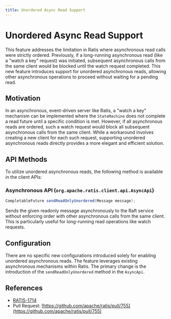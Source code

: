 ```yaml
---
title: Unordered Async Read Support
---
```


# Unordered Async Read Support

This feature addresses the limitation in Ratis where asynchronous read calls were strictly ordered. Previously, if a long-running asynchronous read (like a "watch a key" request) was initiated, subsequent asynchronous calls from the same client would be blocked until the watch request completed. This new feature introduces support for unordered asynchronous reads, allowing other asynchronous operations to proceed without waiting for a pending read.

## Motivation

In an asynchronous, event-driven server like Ratis, a "watch a key" mechanism can be implemented where the `StateMachine` does not complete a read future until a specific condition is met. However, if all asynchronous reads are ordered, such a watch request would block all subsequent asynchronous calls from the same client. While a workaround involves creating a new client for each such request, supporting unordered asynchronous reads directly provides a more elegant and efficient solution.

## API Methods

To utilize unordered asynchronous reads, the following method is available in the client APIs:

### Asynchronous API (`org.apache.ratis.client.api.AsyncApi`)

```java
CompletableFuture sendReadOnlyUnordered(Message message);
```

Sends the given readonly message asynchronously to the Raft service without enforcing order with other asynchronous calls from the same client. This is particularly useful for long-running read operations like watch requests.

## Configuration

There are no specific new configurations introduced solely for enabling unordered asynchronous reads. The feature leverages existing asynchronous mechanisms within Ratis. The primary change is the introduction of the `sendReadOnlyUnordered` method in the `AsyncApi`.

## References

*   [RATIS-1714](https://issues.apache.org/jira/browse/RATIS-1714)
*   Pull Request: [https://github.com/apache/ratis/pull/755](https://github.com/apache/ratis/pull/755)